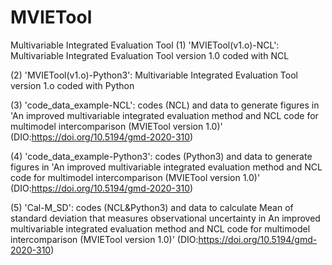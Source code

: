 # MVIETool
Multivariable Integrated Evaluation Tool
(1) 'MVIETool(v1.o)-NCL': Multivariable Integrated Evaluation Tool version 1.0 coded with NCL

(2) 'MVIETool(v1.o)-Python3': Multivariable Integrated Evaluation Tool version 1.o coded with Python

(3) 'code_data_example-NCL': codes (NCL) and data to generate figures in 'An improved multivariable integrated evaluation method and NCL code for multimodel intercomparison (MVIETool version 1.0)' (DIO:https://doi.org/10.5194/gmd-2020-310)

(4) 'code_data_example-Python3': codes (Python3) and data to generate figures in 'An improved multivariable integrated evaluation method and NCL code for multimodel intercomparison (MVIETool version 1.0)' (DIO:https://doi.org/10.5194/gmd-2020-310)

(5) 'Cal-M_SD': codes (NCL&Python3) and data to calculate Mean of standard deviation that measures observational uncertainty in An improved multivariable integrated evaluation method and NCL code for multimodel intercomparison (MVIETool version 1.0)' (DIO:https://doi.org/10.5194/gmd-2020-310)
